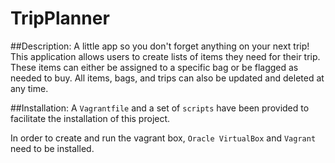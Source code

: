 # TripPlanner

##Description:
A little app so you don't forget anything on your next trip! 
This application allows users to create lists of items they need for their trip.
These items can either be assigned to a specific bag or be flagged as needed to buy.
All items, bags, and trips can also be updated and deleted at any time.

##Installation:
A `Vagrantfile` and a set of `scripts` have been provided to facilitate the installation
of this project.

In order to create and run the vagrant box, `Oracle VirtualBox` and `Vagrant`
need to be installed.

